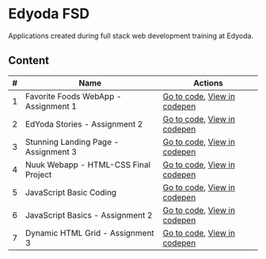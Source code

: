 # Edyoda FSD
Applications created during full stack web development training at Edyoda.

## Content

| # | Name | Actions |
| --- | --- | --- |
| 1 | Favorite Foods WebApp - Assignment 1 | [Go to code](https://github.com/jothomas1996/edyoda-fsd/tree/main/1%20-%20favorite%20foods%20webapp%20%5Bassignment%201%5D), [View in codepen](https://codepen.io/jothomas/full/ZErQqNx) |
| 2 | EdYoda Stories - Assignment 2 | [Go to code](https://github.com/jothomas1996/edyoda-fsd/tree/main/2%20-%20edyoda%20stories%20%5Bassignment%202%5D), [View in codepen](https://codepen.io/jothomas/full/yLvgYMe) |
| 3 | Stunning Landing Page - Assignment 3 | [Go to code](https://github.com/jothomas1996/edyoda-fsd/tree/main/3%20-%20stunning%20landing%20page%20%5Bassignment%203%5D), [View in codepen](https://codepen.io/jothomas/full/NWyvvJK) |
| 4 | Nuuk Webapp - HTML-CSS Final Project | [Go to code](https://github.com/jothomas1996/edyoda-fsd/tree/main/4%20-%20nuuk%20webapp), [View in codepen](https://codepen.io/jothomas/pen/YzeepoL) |
| 5 | JavaScript Basic Coding | [Go to code](https://github.com/jothomas1996/edyoda-fsd/tree/main/5%20-%20JavaScript%20Basic%20Coding), [View in codepen](https://codepen.io/jothomas/pen/mdXjBxe) |
| 6 | JavaScript Basics - Assignment 2 | [Go to code](https://github.com/jothomas1996/edyoda-fsd/tree/main/6%20-%20javaScript%20basic%20%5Bassignment%202%5D), [View in codepen](https://codepen.io/pen/?editors=0011) |
| 7 | Dynamic HTML Grid - Assignment 3 | [Go to code](), [View in codepen](https://codepen.io/jothomas/full/GRxKZjL) |
